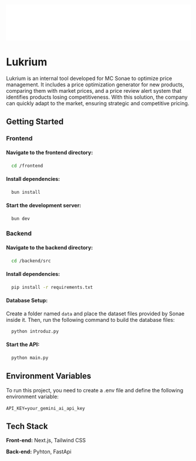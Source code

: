 

![Logo](https://github.com/RicoPleasure/lukrium/blob/master/frontend/public/images/lukrium.png?raw=true)
# Lukrium 

Lukrium is an internal tool developed for MC Sonae to optimize price management. It includes a price optimization generator for new products, comparing them with market prices, and a price review alert system that identifies products losing competitiveness. With this solution, the company can quickly adapt to the market, ensuring strategic and competitive pricing.


## Getting Started

### Frontend

#### Navigate to the frontend directory:

```bash
  cd /frontend
```

#### Install dependencies:

```bash
  bun install
```

#### Start the development server:

```bash
  bun dev
```

### Backend

#### Navigate to the backend directory:

```bash
  cd /backend/src
```

#### Install dependencies:

```bash
  pip install -r requirements.txt
```

#### Database Setup:

Create a folder named `data` and place the dataset files provided by Sonae inside it.
Then, run the following command to build the database files:
```bash
  python introduz.py
```

#### Start the API:
```bash
  python main.py
```



## Environment Variables

To run this project, you need to create a .env file and define the following environment variable:

`API_KEY=your_gemini_ai_api_key`



## Tech Stack

**Front-end:** Next.js, Tailwind CSS

**Back-end:** Pyhton, FastApi
